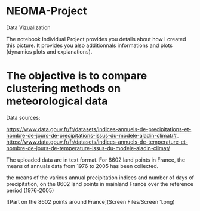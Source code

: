 # NEOMA-Project
Data Vizualization 

The notebook Individual Project provides you details about how I created this picture. 
It provides you also additionnals informations and plots (dynamics plots and explanations).


# The objective is to compare clustering methods on meteorological data

Data sources: 

https://www.data.gouv.fr/fr/datasets/indices-annuels-de-precipitations-et-nombre-de-jours-de-precipitations-issus-du-modele-aladin-climat/#_ 
https://www.data.gouv.fr/fr/datasets/indices-annuels-de-temperature-et-nombre-de-jours-de-temperature-issus-du-modele-aladin-climat/

The uploaded data are in text format. For 8602 land points in France, the means of annuals data from 1976 to 2005 has been collected.


the means of the various annual precipitation indices and number of days of precipitation, on the 8602 land points in mainland France over the reference period (1976-2005) 

![Part on the 8602 points around France](Screen Files/Screen 1.png)
